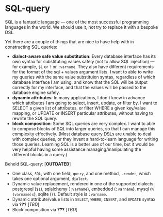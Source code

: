 # SQL-query

SQL is a fantastic language — one of the most successful programming languages in the world. We should use it, not try to replace it with a bespoke DSL. 

Yet there are a couple of things that are nice to have help with in constructing SQL queries:

* **dialect-aware safe value substitution**: Every database interface has its own syntax for substituting values safely (not to allow SQL injection) — for example, `$1` or `?` or `:varname`. They also have different requirements for the format of the sql + values argument lists. I want to able to write my queries with the same value substituion syntax, regardless of which database interface I am using, and know that the SQL will be output correctly for my interface, and that the values will be passed to the database engine safely. 
* **dynamic attributes**: In many applications, I don't know in advance which attributes I am going to select, insert, update, or filter by. I want to SELECT a given list of attributes, or filter WHERE a given key/value mapping, or UPDATE or INSERT particular attributes, without having to rewrite the SQL query.
* **block composition**: Some SQL queries are very complex. I want to able to compose blocks of SQL into larger queries, so that I can manage this complexity effectively. (Most database query DSLs are unable to deal with complex queries, or they invent a hard-to-learn language for writing those queries. Learning SQL is a better use of our time, but it would be very helpful having some assistance managing/manipulating the different blocks in a query.)

Behold SQL-query: [**OUTDATED**]

* One class, `SQL`, with one field, `query`, and one method, `.render`, which takes one optional argument, `dialect`. 
* Dynamic value replacement, rendered in one of the supported dialects: postgresql (`$1`), sqlalchemy (`:varname`), embedded (`:varname`), mysql (`%(varname)s`), sqlite (`?`). Default style is `:varname`.
* Dynamic attribute/value lists in `SELECT`,  `WHERE`, `INSERT`, and `UPDATE` syntax via **???** [*TBD*]
* Block composition via **???** [*TBD*]

